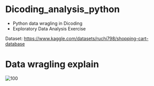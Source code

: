 # Dicoding_analysis_python
- Python data wragling in Dicoding
- Exploratory Data Analysis Exercise

Dataset: https://www.kaggle.com/datasets/ruchi798/shopping-cart-database

# Data wragling explain
![100](https://miro.medium.com/v2/resize:fit:1400/1*y1WLF1Y7b7n6jCy7gOixBA.png)
